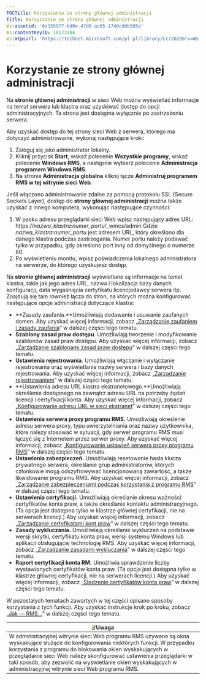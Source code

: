 ```yaml
---
TOCTitle: Korzystanie ze strony głównej administracji
Title: Korzystanie ze strony głównej administracji
ms:assetid: '6c155977-bd0e-47d6-ac65-1746cddb505e'
ms:contentKeyID: 18123304
ms:mtpsurl: 'https://technet.microsoft.com/pl-pl/library/Cc720290(v=WS.10)'
---
```


Korzystanie ze strony głównej administracji
===========================================

Na **stronie głównej administracji** w sieci Web można wyświetlać informacje na temat serwera lub klastra oraz uzyskiwać dostęp do opcji administracyjnych. Ta strona jest dostępna wyłącznie po zastrzeżeniu serwera.

Aby uzyskać dostęp do tej strony sieci Web z serwera, którego ma dotyczyć administrowanie, wykonaj następujące kroki:

1.  Zaloguj się jako administrator lokalny.
2.  Kliknij przycisk **Start**, wskaż polecenie **Wszystkie programy**, wskaż polecenie **Windows RMS**, a następnie wybierz polecenie **Administracja programem Windows RMS**.
3.  Na stronie **Administracja globalna** kliknij łącze **Administruj programem RMS w tej witrynie sieci Web**.

Jeśli włączono administrowanie zdalne za pomocą protokołu SSL (Secure Sockets Layer), dostęp do **strony głównej administracji** można także uzyskać z innego komputera, wykonując następujące czynności:

1.  W pasku adresu przeglądarki sieci Web wpisz następujący adres URL:
    https://*nazwa\_klastra:numer\_portu*/\_wmcs/admin
    Gdzie *nazwa\_klastra:numer\_portu* jest adresem URL, który określono dla danego klastra podczas zastrzegania. Numer portu należy podawać tylko w przypadku, gdy określono port inny od domyślnego o numerze 80.
2.  Po wyświetleniu monitu, wpisz poświadczenia lokalnego administratora na serwerze, do którego uzyskujesz dostęp.

Na **stronie głównej administracji** wyświetlane są informacje na temat klastra, takie jak jego adres URL, nazwa i lokalizacja bazy danych konfiguracji, data wygaśnięcia certyfikatu licencjodawcy serwera itp. Znajdują się tam również łącza do stron, na których można konfigurować następujące opcje administracji dotyczące klastra:

-   **Zasady zaufania.**Umożliwiają dodawanie i usuwanie zaufanych domen. Aby uzyskać więcej informacji, zobacz „[Zarządzanie zaufaniem i zasady zaufania](https://technet.microsoft.com/1c96ee74-fd28-4511-be21-087e2b04c3ee)” w dalszej części tego tematu.
-   **Szablony zasad praw dostępu**. Umożliwiają tworzenie i modyfikowanie szablonów zasad praw dostępu. Aby uzyskać więcej informacji, zobacz „[Zarządzanie szablonami zasad praw dostępu](https://technet.microsoft.com/718286dc-3399-4556-96c9-ec3a33d31877)” w dalszej części tego tematu.
-   **Ustawienia rejestrowania**. Umożliwiają włączanie i wyłączanie rejestrowania oraz wyświetlanie nazwy serwera i bazy danych rejestrowania. Aby uzyskać więcej informacji, zobacz „[Zarządzanie rejestrowaniem](https://technet.microsoft.com/8fccfc57-2135-494e-8e44-f6191bf5e4a0)” w dalszej części tego tematu.
-   **Ustawienia adresu URL klastra ekstranetowego.**Umożliwiają określenie dostępnego na zewnątrz adresu URL na potrzeby żądań licencji i certyfikacji konta. Aby uzyskać więcej informacji, zobacz „[Konfigurowanie adresu URL w sieci ekstranet](https://technet.microsoft.com/88fec9ff-c96c-4d20-8856-0485e7507572)” w dalszej części tego tematu.
-   **Ustawienia serwera proxy programu RMS.** Umożliwiają określenie adresu serwera proxy, typu uwierzytelniania oraz nazwy użytkownika, które należy stosować w sytuacji, gdy serwer programu RMS musi łączyć się z Internetem przez serwer proxy. Aby uzyskać więcej informacji, zobacz „[Konfigurowanie ustawień serwera proxy programu RMS](https://technet.microsoft.com/179d2970-62e9-4487-aa5b-f4334234991e)” w dalszej części tego tematu.
-   **Ustawienia zabezpieczeń.** Umożliwiają resetowanie hasła klucza prywatnego serwera, określanie grup administratorów, których członkowie mogą odszyfrowywać licencjonowaną zawartość, a także likwidowanie programu RMS. Aby uzyskać więcej informacji, zobacz „[Zarządzanie zabezpieczeniami podczas korzystania z programu RMS](https://technet.microsoft.com/62050812-de4f-4392-8d63-f2f89aa01ed4)” w dalszej części tego tematu.
-   **Ustawienia certyfikacji.** Umożliwiają określanie okresu ważności certyfikatów konta praw, a także określanie kontaktu administracyjnego. (Ta opcja jest dostępna tylko w klastrze głównej certyfikacji, nie na serwerach licencji.) Aby uzyskać więcej informacji, zobacz „[Zarządzanie certyfikatami kont praw](https://technet.microsoft.com/49c5c2ba-e197-4e4b-b3b3-b3248f068bcc)” w dalszej części tego tematu.
-   **Zasady wykluczania.** Umożliwiają określanie wykluczeń na podstawie wersji skrytki, certyfikatu konta praw, wersji systemu Windows lub aplikacji obsługującej technologię RMS. Aby uzyskać więcej informacji, zobacz „[Zarządzanie zasadami wykluczania](https://technet.microsoft.com/ee31e099-e095-4648-95da-0009fbeb48cb)” w dalszej części tego tematu.
-   **Raport certyfikacji konta RM.** Umożliwia sprawdzenie liczby wystawionych certyfikatów konta praw. (Ta opcja jest dostępna tylko w klastrze głównej certyfikacji, nie na serwerach licencji.) Aby uzyskać więcej informacji, zobacz „[Śledzenie certyfikatów konta praw](https://technet.microsoft.com/5bb0f3cf-fc44-4e60-a93f-c789d6f8a902)” w dalszej części tego tematu.

W pozostałych tematach zawartych w tej części opisano sposoby korzystania z tych funkcji. Aby uzyskać instrukcje krok po kroku, zobacz „[Jak — RMS...](https://technet.microsoft.com/82032075-f361-438f-a2c4-93ab29ae6cff)” w dalszej części tego tematu.

| ![](images/Cc720290.note(WS.10).gif)Uwaga                                                                                                                                                                                                                                                                                                                      |
|---------------------------------------------------------------------------------------------------------------------------------------------------------------------------------------------------------------------------------------------------------------------------------------------------------------------------------------------------------------------------------------------|
| W administracyjnej witrynie sieci Web programu RMS używane są okna wyskakujące służące do konfigurowania niektórych funkcji. W przypadku korzystania z programu do blokowania okien wyskakujących w przeglądarce sieci Web należy skonfigurować ustawienia przeglądarki w taki sposób, aby zezwolić na wyświetlanie okien wyskakujących w administracyjnej witrynie sieci Web programu RMS. |

